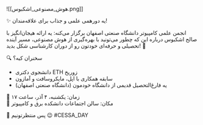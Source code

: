 ![[هوش_مصنوعی_اشکبوس.png]]

✨ یه دورهمی علمی و جذاب برای علاقه‌مندان!

انجمن علمی کامپیوتر دانشگاه صنعتی اصفهان برگزار می‌کنه:
یه ارائه هیجان‌انگیز با صالح اشکبوس درباره این که چطور می‌تونید با بهره‌گیری از هوش مصنوعی، مسیر آینده تحصیلی و حرفه‌ای خودتون رو از دوران کارشناسی شکل بدید! 🧠

🔍 سخنران کیه؟  
- دانشجوی دکتری ETH زوریخ  
- سابقه همکاری با اپل، مایکروسافت و آمازون  
- یه فارغ‌التحصیل قدیمی از دانشگاه خودمون (دانشگاه صنعتی اصفهان)  

📆 زمان: یکشنبه، ۴ آذر، ساعت ۱۷  
📍 مکان: سالن اجتماعات دانشکده برق و کامپیوتر  

📢 پس منتظرتونیم 😉
#CESSA_DAY 
